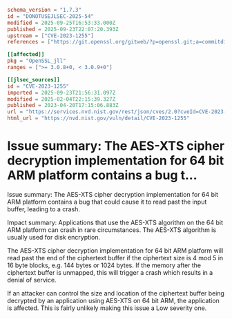 ```toml
schema_version = "1.7.3"
id = "DONOTUSEJLSEC-2025-54"
modified = 2025-09-25T16:53:33.000Z
published = 2025-09-23T22:07:20.393Z
upstream = ["CVE-2023-1255"]
references = ["https://git.openssl.org/gitweb/?p=openssl.git;a=commitdiff;h=02ac9c9420275868472f33b01def01218742b8bb", "https://git.openssl.org/gitweb/?p=openssl.git;a=commitdiff;h=bc2f61ad70971869b242fc1cb445b98bad50074a", "https://security.netapp.com/advisory/ntap-20230908-0006/", "https://www.openssl.org/news/secadv/20230419.txt", "https://git.openssl.org/gitweb/?p=openssl.git;a=commitdiff;h=02ac9c9420275868472f33b01def01218742b8bb", "https://git.openssl.org/gitweb/?p=openssl.git;a=commitdiff;h=bc2f61ad70971869b242fc1cb445b98bad50074a", "https://security.netapp.com/advisory/ntap-20230908-0006/", "https://www.openssl.org/news/secadv/20230419.txt"]

[[affected]]
pkg = "OpenSSL_jll"
ranges = [">= 3.0.8+0, < 3.0.9+0"]

[[jlsec_sources]]
id = "CVE-2023-1255"
imported = 2025-09-23T21:56:31.097Z
modified = 2025-02-04T22:15:39.327Z
published = 2023-04-20T17:15:06.883Z
url = "https://services.nvd.nist.gov/rest/json/cves/2.0?cveId=CVE-2023-1255"
html_url = "https://nvd.nist.gov/vuln/detail/CVE-2023-1255"
```

# Issue summary: The AES-XTS cipher decryption implementation for 64 bit ARM platform contains a bug t...

Issue summary: The AES-XTS cipher decryption implementation for 64 bit ARM platform contains a bug that could cause it to read past the input buffer, leading to a crash.

Impact summary: Applications that use the AES-XTS algorithm on the 64 bit ARM platform can crash in rare circumstances. The AES-XTS algorithm is usually used for disk encryption.

The AES-XTS cipher decryption implementation for 64 bit ARM platform will read past the end of the ciphertext buffer if the ciphertext size is 4 mod 5 in 16 byte blocks, e.g. 144 bytes or 1024 bytes. If the memory after the ciphertext buffer is unmapped, this will trigger a crash which results in a denial of service.

If an attacker can control the size and location of the ciphertext buffer being decrypted by an application using AES-XTS on 64 bit ARM, the application is affected. This is fairly unlikely making this issue a Low severity one.

